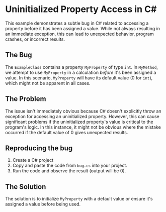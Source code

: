 # Uninitialized Property Access in C# 
This example demonstrates a subtle bug in C# related to accessing a property before it has been assigned a value. While not always resulting in an immediate exception, this can lead to unexpected behavior, program crashes, or incorrect results.

## The Bug
The `ExampleClass` contains a property `MyProperty` of type `int`. In `MyMethod`, we attempt to use `MyProperty` in a calculation *before* it's been assigned a value. In this scenario, `MyProperty` will have its default value (0 for `int`), which might not be apparent in all cases.

## The Problem
The issue isn't immediately obvious because C# doesn't explicitly throw an exception for accessing an uninitialized property. However, this can cause significant problems if the uninitialized property's value is critical to the program's logic. In this instance, it might not be obvious where the mistake occurred if the default value of 0 gives unexpected results.

## Reproducing the bug
1. Create a C# project
2. Copy and paste the code from `bug.cs` into your project.
3. Run the code and observe the result (output will be 0).

## The Solution
The solution is to initialize `MyProperty` with a default value or ensure it's assigned a value before being used.
